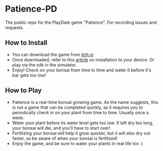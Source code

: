 # Patience-PD
The public repo for the PlayDate game "Patience". For recording issues and requests.

## How to Install
- You can download the game from [itch.io](https://ferrouslights.itch.io/patience-playdate)
- Once downloaded, refer to this [article](https://help.play.date/games/sideloading/) on installation to your device. Or play via the sdk in the simulator.
- Enjoy! Check on your bonsai from time to time and water it before it's bar gets too low!

## How to Play
- Patience is a real-time bonsai growing game. As the name suggests, this is not a game that can be completed quickly, as it requires you to periodically check in on your plant from time to time. Usually once a week.
- Water your plant before its water level gets too low. If left dry too long, your bonsai will die, and you'll have to start over!
- Fertilizing your bonsai will help it grow quicker, but it will also dry out faster, so be aware of when your bonsai is fertilized!
- Enjoy the game, and be sure to water your plants in real life too :)
